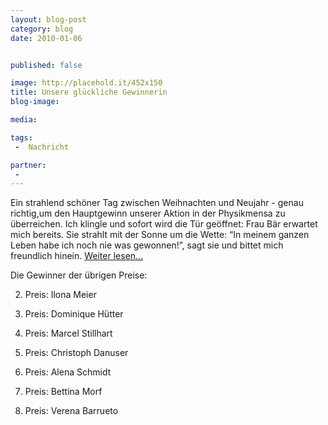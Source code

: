 ```yaml
---
layout: blog-post
category: blog
date: 2010-01-06


published: false

image: http://placehold.it/452x150
title: Unsere glückliche Gewinnerin  
blog-image: 

media: 

tags:
 -  Nachricht

partner:
 -  
---
```


Ein strahlend schöner Tag zwischen Weihnachten und Neujahr - genau richtig,um den Hauptgewinn unserer Aktion in der Physikmensa zu überreichen. Ich klingle und sofort wird die Tür geöffnet: Frau Bär erwartet mich bereits. Sie strahlt mit der Sonne um die Wette: “In meinem ganzen Leben habe ich noch nie was gewonnen!”, sagt sie und bittet mich freundlich hinein. [Weiter lesen...][1]

 Die Gewinner der übrigen Preise:

2. Preis: Ilona Meier

3. Preis: Dominique Hütter

4. Preis: Marcel Stillhart

5. Preis: Christoph Danuser

6. Preis: Alena Schmidt

7. Preis: Bettina Morf

8. Preis: Verena Barrueto


[1]:  2010-01-06-Unsere_glückliche_Gewinnerin_II.md
 
